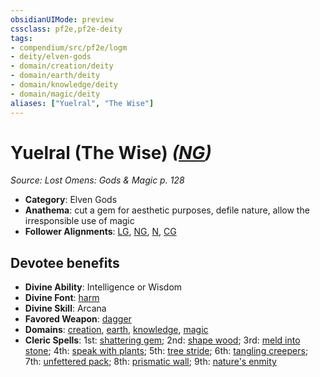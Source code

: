 ```yaml
---
obsidianUIMode: preview
cssclass: pf2e,pf2e-deity
tags:
- compendium/src/pf2e/logm
- deity/elven-gods
- domain/creation/deity
- domain/earth/deity
- domain/knowledge/deity
- domain/magic/deity
aliases: ["Yuelral", "The Wise"]
---
```

# Yuelral (The Wise) *([NG](../../../Rules/traits/neutral-good-b1.md))*  
*Source: Lost Omens: Gods & Magic p. 128*  

- **Category**: Elven Gods
- **Anathema**: cut a gem for aesthetic purposes, defile nature, allow the irresponsible use of magic
- **Follower Alignments**: [LG](../../../Rules/traits/lawful-goo-b1.md), [NG](../../../Rules/traits/neutral-good-b1.md), [N](../../../Rules/traits/neutral-b1.md), [CG](../../../Rules/traits/chaotic-good-b1.md)

## Devotee benefits

- **Divine Ability**: Intelligence or Wisdom
- **Divine Font**: [harm](../../spells/harm.md)
- **Divine Skill**: Arcana
- **Favored Weapon**: [dagger](../../equipment/items/dagger.md)
- **Domains**: [creation](../domains.md#Creation), [earth](../domains.md#Earth), [knowledge](../domains.md#Knowledge), [magic](../domains.md#Magic)
- **Cleric Spells**: 1st: [shattering gem](../../spells/shattering-gem-logm.md); 2nd: [shape wood](../../spells/shape-wood.md); 3rd: [meld into stone](../../spells/meld-into-stone.md); 4th: [speak with plants](../../spells/speak-with-plants.md); 5th: [tree stride](../../spells/tree-stride.md); 6th: [tangling creepers](../../spells/tangling-creepers.md); 7th: [unfettered pack](../../spells/unfettered-pack.md); 8th: [prismatic wall](../../spells/prismatic-wall.md); 9th: [nature's enmity](../../spells/natures-enmity.md)